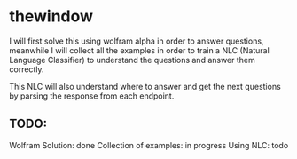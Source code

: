 # thewindow

I will first solve this using wolfram alpha in order to answer questions, meanwhile I will collect all the examples in order to train a NLC (Natural Language Classifier) to understand the questions and answer them correctly.

This NLC will also understand where to answer and get the next questions by parsing the response from each endpoint.


## TODO:

Wolfram Solution: done
Collection of examples: in progress
Using NLC: todo